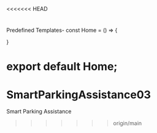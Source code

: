 <<<<<<< HEAD
#
Predefined Templates-
const Home = () => {
    
}

export default Home;
=======
# SmartParkingAssistance03
Smart Parking Assistance
>>>>>>> origin/main
